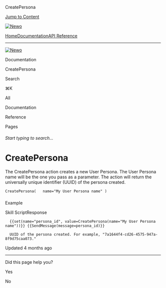 CreatePersona

[Jump to Content](#content)

[![Newo](https://files.readme.io/895bdeef8322f081f6d0f4507a17e414930dfddfddf1de452f458dc00698ca84-small-svgviewer-png-output_9.png)](/)

[Home](/)[Documentation](/docs)[API Reference](/reference)

* * *

[![Newo](https://files.readme.io/895bdeef8322f081f6d0f4507a17e414930dfddfddf1de452f458dc00698ca84-small-svgviewer-png-output_9.png)](/)

Documentation

CreatePersona

Search

⌘K

All

Documentation

Reference

Pages

###### Start typing to search…

# CreatePersona

The CreatePersona action creates a new User Persona. The User Persona name will be the one you pass as a parameter. The action will return the universally unique identifier (UUID) of the persona created.

`CreatePersona(   name="My User Persona name" )`

### 

Example

[](#example)

Skill ScriptResponse

`   {{set(name="persona_id", value=CreatePersona(name="My User Persona name"))}} {{SendMessage(message=persona_id)}}   `

`   UUID of the persona created. For example, "7a1644f4-cd26-4575-947a-8f9d75caa073."   `

  

Updated 4 months ago

* * *

Did this page help you?

Yes

No
